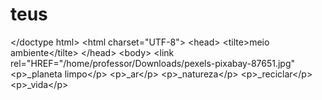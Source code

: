 # teus
&lt;/doctype html> &lt;html charset="UTF-8"> &lt;head> &lt;tilte>meio ambiente&lt;/tilte> &lt;/head> &lt;body> &lt;link rel="HREF="/home/professor/Downloads/pexels-pixabay-87651.jpg" &lt;p>_planeta limpo&lt;/p> &lt;p>_ar&lt;/p> &lt;p>_natureza&lt;/p> &lt;p>_reciclar&lt;/p> &lt;p>_vida&lt;/p>
